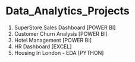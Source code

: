 # Data_Analytics_Projects

1. SuperStore Sales Dashboard [POWER BI]
2. Customer Churn Analysis [POWER BI]
3. Hotel Management [POWER BI]
4. HR Dashboard [EXCEL]
5. Housing In London - EDA [PYTHON]

